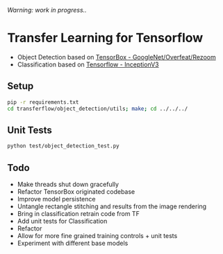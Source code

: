 
_Warning: work in progress.._

# Transfer Learning for Tensorflow

* Object Detection based on [TensorBox - GoogleNet/Overfeat/Rezoom](https://github.com/TensorBox/TensorBox)
* Classification based on [Tensorflow - InceptionV3](https://www.tensorflow.org/how_tos/image_retraining/)

## Setup

```bash
pip -r requirements.txt
cd transferflow/object_detection/utils; make; cd ../../../
```

## Unit Tests

```bash
python test/object_detection_test.py
```
## Todo

* Make threads shut down gracefully
* Refactor TensorBox originated codebase
* Improve model persistence
* Untangle rectangle stitching and results from the image rendering
* Bring in classification retrain code from TF
* Add unit tests for Classification
* Refactor
* Allow for more fine grained training controls + unit tests
* Experiment with different base models
